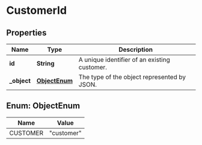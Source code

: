 

# CustomerId


## Properties

| Name | Type | Description |
|------------ | ------------- | ------------- |
|**id** | **String** | A unique identifier of an existing customer. |
|**_object** | [**ObjectEnum**](#ObjectEnum) | The type of the object represented by JSON. |



## Enum: ObjectEnum

| Name | Value |
|---- | -----|
| CUSTOMER | &quot;customer&quot; |



